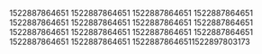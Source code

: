 1522887864651
1522887864651
1522887864651
1522887864651
1522887864651
1522887864651
1522887864651
1522887864651
1522887864651
1522887864651
1522887864651
1522887864651
1522887864651
1522887864651
15228878646511522897803173